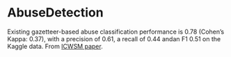 # AbuseDetection

Existing gazetteer-based abuse classification performance is 0.78 (Cohen’s Kappa: 0.37), with a precision of 0.61, a recall of 0.44 andan F1 0.51 on the Kaggle data. From [ICWSM paper](https://www.aaai.org/ocs/index.php/ICWSM/ICWSM18/paper/viewFile/17861/17060).

